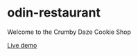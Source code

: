 # odin-restaurant

Welcome to the Crumby Daze Cookie Shop

[Live demo](https://labordude.github.io/odin-restaurant/dist/)
